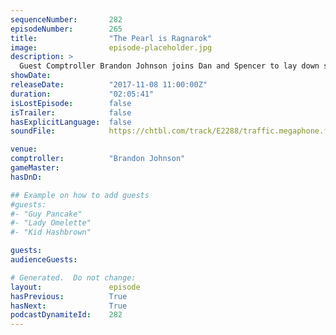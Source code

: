 ```yaml
---
sequenceNumber:       282
episodeNumber:        265
title:                "The Pearl is Ragnarok"
image:                episode-placeholder.jpg
description: >
  Guest Comptroller Brandon Johnson joins Dan and Spencer to lay down some beats and serve up the best role playing snacks we've ever tasted.
showDate:             
releaseDate:          "2017-11-08 11:00:00Z"
duration:             "02:05:41"
isLostEpisode:        false
isTrailer:            false
hasExplicitLanguage:  false
soundFile:            https://chtbl.com/track/E2288/traffic.megaphone.fm/STA7124168321.mp3

venue:                
comptroller:          "Brandon Johnson"
gameMaster:           
hasDnD:               

## Example on how to add guests
#guests:
#- "Guy Pancake"
#- "Lady Omelette"
#- "Kid Hashbrown"

guests:
audienceGuests:

# Generated.  Do not change:
layout:               episode
hasPrevious:          True
hasNext:              True
podcastDynamiteId:    282
---
```

